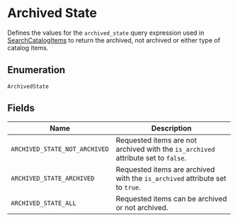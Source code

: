 <!-- Optimized: 2025-10-06 -->
<!-- RPM: 1.6.2.5.1.6.2.5_archived-state_20251006 -->
<!-- Session: E2E RPM DNA Application -->
<!-- AOM: RND (Reggie & Dro) -->
<!-- COI: TECHNOLOGY -->
<!-- RPM: HIGH -->
<!-- ACTION: ARCHIVE -->


# Archived State

Defines the values for the `archived_state` query expression
used in [SearchCatalogItems](../../doc/api/catalog.md#search-catalog-items)
to return the archived, not archived or either type of catalog items.

## Enumeration

`ArchivedState`

## Fields

| Name | Description |
|  --- | --- |
| `ARCHIVED_STATE_NOT_ARCHIVED` | Requested items are not archived with the `is_archived` attribute set to `false`. |
| `ARCHIVED_STATE_ARCHIVED` | Requested items are archived with the `is_archived` attribute set to `true`. |
| `ARCHIVED_STATE_ALL` | Requested items can be archived or not archived. |
